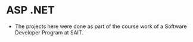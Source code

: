 # ASP .NET
- The projects here were done as part of the course work of a Software Developer Program at SAIT.

